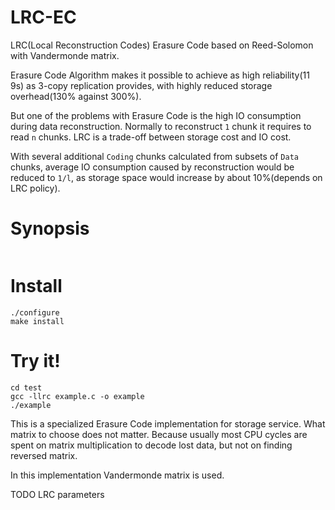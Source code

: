 # LRC-EC

LRC(Local Reconstruction Codes) Erasure Code based on Reed-Solomon with Vandermonde matrix.

Erasure Code Algorithm makes it possible to achieve as high reliability(11 9s)
as 3-copy replication provides, with highly reduced storage overhead(130% against 300%).

But one of the problems with Erasure Code is the high IO consumption during
data reconstruction.
Normally to reconstruct `1` chunk it requires to read `n` chunks.
LRC is a trade-off between storage cost and IO cost.

With several additional `Coding` chunks calculated from subsets of `Data`
chunks, average IO consumption caused by reconstruction would be reduced to
`1/l`, as storage space would increase by about 10%(depends on LRC policy).


# Synopsis
```
```

# Install

```shell
./configure
make install
```

# Try it!

```shell
cd test
gcc -llrc example.c -o example
./example
```

This is a specialized Erasure Code implementation for storage service.
What matrix to choose does not matter.
Because usually most CPU cycles are spent on matrix multiplication to decode lost data,
but not on finding reversed matrix.

In this implementation Vandermonde matrix is used.

TODO LRC parameters

